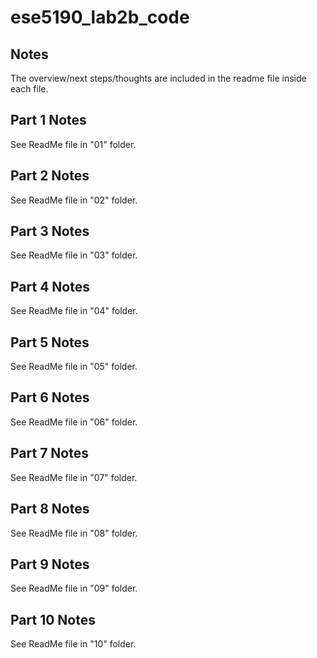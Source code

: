 # ese5190_lab2b_code
## Notes
The overview/next steps/thoughts are included in the readme file inside each file.

## Part 1 Notes
See ReadMe file in "01" folder.

## Part 2 Notes
See ReadMe file in "02" folder.

## Part 3 Notes
See ReadMe file in "03" folder.

## Part 4 Notes
See ReadMe file in "04" folder.

## Part 5 Notes
See ReadMe file in "05" folder.

## Part 6 Notes
See ReadMe file in "06" folder.

## Part 7 Notes
See ReadMe file in "07" folder.

## Part 8 Notes
See ReadMe file in "08" folder.

## Part 9 Notes
See ReadMe file in "09" folder.

## Part 10 Notes
See ReadMe file in "10" folder.

